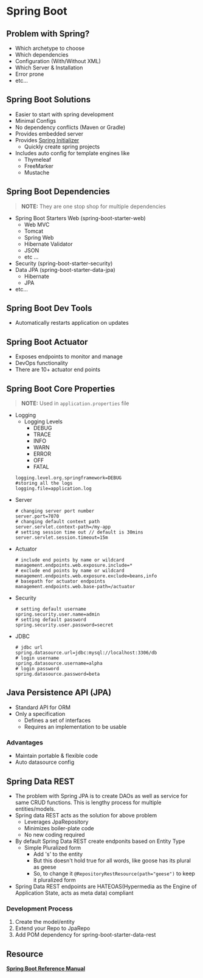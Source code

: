 # Spring Boot

## Problem with Spring?
- Which archetype to choose
- Which dependencies
- Configuration (With/Without XML)
- Which Server & Installation
- Error prone
- etc...

## Spring Boot Solutions
- Easier to start with spring development
- Minimal Configs
- No dependency conflicts (Maven or Gradle)
- Provides embedded server
- Provides [Spring Initializer](https://start.spring.io)
    - Quickly create spring projects
- Includes auto config for template engines like
    - Thymeleaf
    - FreeMarker
    - Mustache

## Spring Boot Dependencies
> **NOTE:** They are one stop shop for multiple dependencies

- Spring Boot Starters Web (spring-boot-starter-web)
    - Web MVC
    - Tomcat
    - Spring Web
    - Hibernate Validator
    - JSON
    - etc ...
- Security (spring-boot-starter-security)
- Data JPA (spring-boot-starter-data-jpa)
    - Hibernate
    - JPA
- etc...

## Spring Boot Dev Tools
- Automatically restarts application on updates

## Spring Boot Actuator
- Exposes endpoints to monitor and manage
- DevOps functionality
- There are 10+ actuator end points

## Spring Boot Core Properties
> **NOTE:** Used in `application.properties` file
- Logging
    - Logging Levels
        - DEBUG
        - TRACE
        - INFO
        - WARN
        - ERROR
        - OFF
        - FATAL
    ```properties
    logging.level.org.springframework=DEBUG
    #storing all the logs
    logging.file=application.log
    ```
- Server
    ```properties
    # changing server port number
    server.port=7070
    # changing default context path
    server.servlet.context-path=/my-app
    # setting session time out // default is 30mins
    server.servlet.session.timeout=15m
    ```
- Actuator
    ```properties
    # include end points by name or wildcard
    management.endpoints.web.exposure.include=*
    # exclude end points by name or wildcard
    management.endpoints.web.exposure.exclude=beans,info
    # basepath for actuator endpoints
    management.endpoints.web.base-path=/actuator
    ```
- Security
    ```properties
    # setting default username
    spring.security.user.name=admin
    # setting default password
    spring.security.user.password=secret
    ```
- JDBC
    ```properties
    # jdbc url
    spring.datasource.url=jdbc:mysql://localhost:3306/db
    # login username
    spring.datasource.username=alpha
    # login password
    spring.datasource.password=beta
    ```
## Java Persistence API (JPA)
- Standard API for ORM
- Only a specification
    - Defines a set of interfaces
    - Requires an implementation to be usable

### Advantages
- Maintain portable & flexible code
- Auto datasource config

## Spring Data REST
- The problem with Spring JPA is to create DAOs as well as service for same CRUD functions. This is lengthy process for multiple entities/models.
- Spring data REST acts as the solution for above problem
    - Leverages JpaRepository
    - Minimizes boiler-plate code
    - No new coding required
- By default Spring Data REST create endponits based on Entity Type
    - Simple Pluralized form
        - Add 's' to the entity
        - But this doesn't hold true for all words, like goose has its plural as geese
        - So, to change it `@RepositoryRestResource(path="geese")` to keep it pluralized form
- Spring Data REST endpoints are HATEOAS(Hypermedia as the Engine of Application State, acts as meta data) compliant
### Development Process
1. Create the model/entity
2. Extend your Repo to JpaRepo
3. Add POM dependency for spring-boot-starter-data-rest

## Resource
[**Spring Boot Reference Manual**](https://spring.io/projects/spring-boot)